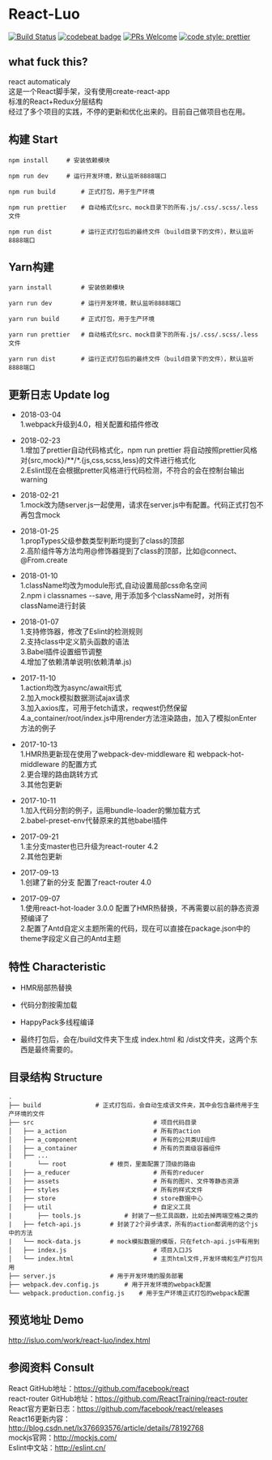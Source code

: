 # React-Luo
[![Build Status](https://travis-ci.org/javaLuo/react-luo.svg?branch=master)](https://travis-ci.org/javaLuo/react-luo)
[![codebeat badge](https://codebeat.co/badges/eb91ca34-7c1b-424f-be1c-a5d79fd3d269)](https://codebeat.co/projects/github-com-javaluo-react-luo-master)
[![PRs Welcome](https://img.shields.io/badge/PRs-welcome-brightgreen.svg)](CONTRIBUTING.md#pull-requests)
[![code style: prettier](https://img.shields.io/badge/code_style-prettier-ff69b4.svg?style=flat-square)](https://github.com/prettier/prettier)

## what fuck this?
react automaticaly<br/>
这是一个React脚手架，没有使用create-react-app<br/>
标准的React+Redux分层结构<br/>
经过了多个项目的实践，不停的更新和优化出来的。目前自己做项目也在用。


## 构建 Start

```
npm install		# 安装依赖模块
```

```
npm run dev		# 运行开发环境，默认监听8888端口
```

```
npm run build		# 正式打包，用于生产环境
```

```
npm run prettier	# 自动格式化src、mock目录下的所有.js/.css/.scss/.less文件
```

```
npm run dist		# 运行正式打包后的最终文件（build目录下的文件），默认监听8888端口
```

## Yarn构建

```
yarn install		# 安装依赖模块
```

```
yarn run dev		# 运行开发环境，默认监听8888端口
```

```
yarn run build		# 正式打包，用于生产环境
```

```
yarn run prettier	# 自动格式化src、mock目录下的所有.js/.css/.scss/.less文件
```

```
yarn run dist		# 运行正式打包后的最终文件（build目录下的文件），默认监听8888端口
```

## 更新日志 Update log
* 2018-03-04
	<br/>1.webpack升级到4.0，相关配置和插件修改
* 2018-02-23
    <br/>1.增加了prettier自动代码格式化，npm run prettier 将自动按照prettier风格对{src,mock}/**/*.{js,css,scss,less}的文件进行格式化
    <br/>2.Eslint现在会根据pretter风格进行代码检测，不符合的会在控制台输出warning
* 2018-02-21
	<br/>1.mock改为随server.js一起使用，请求在server.js中有配置。代码正式打包不再包含mock
* 2018-01-25
	<br/>1.propTypes父级参数类型判断均提到了class的顶部
	<br/>2.高阶组件等方法均用@修饰器提到了class的顶部，比如@connect、@From.create
* 2018-01-10
	<br/>1.className均改为module形式,自动设置局部css命名空间
	<br/>2.npm i classnames --save, 用于添加多个className时，对所有className进行封装
* 2018-01-07
	<br/>1.支持修饰器，修改了Eslint的检测规则
	<br/>2.支持class中定义箭头函数的语法
	<br/>3.Babel插件设置细节调整
	<br/>4.增加了依赖清单说明(依赖清单.js)
* 2017-11-10
	<br/>1.action均改为async/await形式
	<br/>2.加入mock模拟数据测试ajax请求
	<br/>3.加入axios库，可用于fetch请求，reqwest仍然保留
	<br/>4.a_container/root/index.js中用render方法渲染路由，加入了模拟onEnter方法的例子
* 2017-10-13
	<br/>1.HMR热更新现在使用了webpack-dev-middleware 和 webpack-hot-middleware 的配置方式
	<br/>2.更合理的路由跳转方式
	<br/>3.其他包更新
* 2017-10-11
	<br/>1.加入代码分割的例子，运用bundle-loader的懒加载方式
	<br/>2.babel-preset-env代替原来的其他babel插件
* 2017-09-21
	<br/>1.主分支master也已升级为react-router 4.2
	<br/>2.其他包更新
	
* 2017-09-13
	<br/>1.创建了新的分支 配置了react-router 4.0
	
* 2017-09-07
	<br/>1.使用react-hot-loader 3.0.0 配置了HMR热替换，不再需要以前的静态资源预编译了
	<br/>2.配置了Antd自定义主题所需的代码，现在可以直接在package.json中的theme字段定义自己的Antd主题
## 特性 Characteristic

* HMR局部热替换

* 代码分割按需加载

* HappyPack多线程编译

* 最终打包后，会在/build文件夹下生成 index.html 和 /dist文件夹，这两个东西是最终需要的。

## 目录结构 Structure

```
.
├── build				# 正式打包后，会自动生成该文件夹，其中会包含最终用于生产环境的文件
├── src                                 # 项目代码目录
│   ├── a_action                        # 所有的action
│   ├── a_component                     # 所有的公共类UI组件
│   ├── a_container                     # 所有的页面级容器组件
|	├── ...
|   	└── root			# 根页，里面配置了顶级的路由
│   ├── a_reducer                       # 所有的reducer
│   ├── assets                          # 所有的图片、文件等静态资源
│   ├── styles                          # 所有的样式文件
│   ├── store                           # store数据中心
│   ├── util                            # 自定义工具
|   	├── tools.js			# 封装了一些工具函数，比如去掉两端空格之类的
|	├── fetch-api.js		# 封装了2个异步请求，所有的action都调用的这个js中的方法
|	└── mock-data.js		# mock模拟数据的模版，只在fetch-api.js中有用到
│   ├── index.js                        # 项目入口JS
│   └── index.html                      # 主页html文件,开发环境和生产打包共用
├── server.js				# 用于开发环境的服务部署
├── webpack.dev.config.js		# 用于开发环境的webpack配置
└── webpack.production.config.js	# 用于生产环境正式打包的webpack配置
```

## 预览地址 Demo

http://isluo.com/work/react-luo/index.html

## 参阅资料 Consult
React GitHub地址：https://github.com/facebook/react <br/>
react-router GitHub地址：https://github.com/ReactTraining/react-router <br/>
React官方更新日志：https://github.com/facebook/react/releases <br/>
React16更新内容：http://blog.csdn.net/lx376693576/article/details/78192768 <br/>
mockjs官网：http://mockjs.com/ <br/>
Eslint中文站：http://eslint.cn/ <br/>
